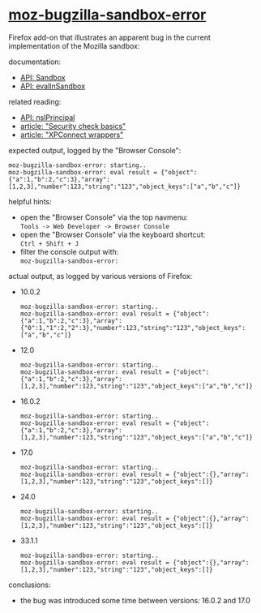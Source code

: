 # [moz-bugzilla-sandbox-error](https://github.com/warren-bank/moz-bugzilla-sandbox-error)

Firefox add-on that illustrates an apparent bug in the current implementation of the Mozilla sandbox:

documentation:
  * [API: Sandbox](https://developer.mozilla.org/en-US/docs/Components.utils.Sandbox)
  * [API: evalInSandbox](https://developer.mozilla.org/en-US/docs/Components.utils.evalInSandbox)

related reading:
  * [API: nsIPrincipal](https://developer.mozilla.org/en-US/docs/Mozilla/Tech/XPCOM/Reference/Interface/nsIPrincipal)
  * [article: "Security check basics"](https://developer.mozilla.org/en-US/docs/Security_check_basics)
  * [article: "XPConnect wrappers"](https://developer.mozilla.org/en-US/docs/Mozilla/Tech/XPCOM/Language_bindings/XPConnect/XPConnect_wrappers)

expected output, logged by the "Browser Console":

```
moz-bugzilla-sandbox-error: starting..
moz-bugzilla-sandbox-error: eval result = {"object":{"a":1,"b":2,"c":3},"array":[1,2,3],"number":123,"string":"123","object_keys":["a","b","c"]}
```

helpful hints:
  * open the "Browser Console" via the top navmenu:<br>
    `Tools -> Web Developer -> Browser Console`
  * open the "Browser Console" via the keyboard shortcut:<br>
    `Ctrl + Shift + J`
  * filter the console output with:<br>
    `moz-bugzilla-sandbox-error:`

actual output, as logged by various versions of Firefox:
  * 10.0.2

    ```
    moz-bugzilla-sandbox-error: starting..
    moz-bugzilla-sandbox-error: eval result = {"object":{"a":1,"b":2,"c":3},"array":{"0":1,"1":2,"2":3},"number":123,"string":"123","object_keys":["a","b","c"]}
    ```
  * 12.0

    ```
    moz-bugzilla-sandbox-error: starting..
    moz-bugzilla-sandbox-error: eval result = {"object":{"a":1,"b":2,"c":3},"array":[1,2,3],"number":123,"string":"123","object_keys":["a","b","c"]}
    ```
  * 16.0.2

    ```
    moz-bugzilla-sandbox-error: starting..
    moz-bugzilla-sandbox-error: eval result = {"object":{"a":1,"b":2,"c":3},"array":[1,2,3],"number":123,"string":"123","object_keys":["a","b","c"]}
    ```
  * 17.0

    ```
    moz-bugzilla-sandbox-error: starting..
    moz-bugzilla-sandbox-error: eval result = {"object":{},"array":[1,2,3],"number":123,"string":"123","object_keys":[]}
    ```
  * 24.0

    ```
    moz-bugzilla-sandbox-error: starting..
    moz-bugzilla-sandbox-error: eval result = {"object":{},"array":[1,2,3],"number":123,"string":"123","object_keys":[]}
    ```
  * 33.1.1

    ```
    moz-bugzilla-sandbox-error: starting..
    moz-bugzilla-sandbox-error: eval result = {"object":{},"array":[1,2,3],"number":123,"string":"123","object_keys":[]}
    ```

conclusions:
  * the bug was introduced some time between versions: 16.0.2 and 17.0
